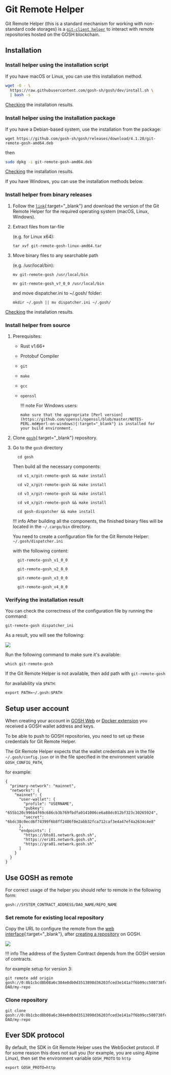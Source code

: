 # __Git Remote Helper__

Git Remote Helper (this is a standard mechanism for working with non-standard code storages) is a [`git-client helper`](https://git-scm.com/docs/gitremote-helpers#_description) to interact with remote repositories hosted on the GOSH blockchain. 


## __Installation__


### __Install helper using the installation script__

If you have macOS or Linux, you can use this installation method.

``` sh
wget -O - \
  https://raw.githubusercontent.com/gosh-sh/gosh/dev/install.sh \
  | bash -s
```

[Checking](git-remote-helper.md#verifying-the-installation-result) the installation results.


### __Install helper using the installation package__


If you have a Debian-based system, use the installation from the package:

```
wget https://github.com/gosh-sh/gosh/releases/download/4.1.20/git-remote-gosh-amd64.deb
```

then

``` sh
sudo dpkg -i git-remote-gosh-amd64.deb
```

[Checking](git-remote-helper.md#verifying-the-installation-result) the installation results.

If you have Windows, you can use the installation methods below.


### __Install helper from binary releases__


1. Follow the [`link`](https://github.com/gosh-sh/gosh/releases){:target="_blank"}
and download the version of the Git Remote Helper for the required operating system (macOS, Linux, Windows).

2. Extract files from tar-file

    (e.g. for Linux x64):

    ```
    tar xvf git-remote-gosh-linux-amd64.tar
    ```

3. Move binary files to any searchable path

    (e.g. /usr/local/bin):

      ```
      mv git-remote-gosh /usr/local/bin
      ```

      ```
      mv git-remote-gosh_v?_0_0 /usr/local/bin
      ```

    and move dispatcher.ini to ~/.gosh/ folder:

    ```
    mkdir ~/.gosh || mv dispatcher.ini ~/.gosh/
    ```

[Checking](git-remote-helper.md#verifying-the-installation-result) the installation results.


### __Install helper from source__

<!-- !!! info
    There are 3 sources from where you can get the code.
    * GitHub 
    * GOSH
    * app.gosh.sh (visually)
    Auditing any file in each of the source will help make sure that the code is secure. -->


1. Prerequisites:

      - Rust v1.66+
      - Protobuf Compiler
      - `git`
      - `make`
      - `gcc`
      - `openssl`

        !!! note
            For Windows users:
            
            make sure that the appropriate [Perl version](https://github.com/openssl/openssl/blob/master/NOTES-PERL.md#perl-on-windows){:target="_blank"} is installed for your build environment.

2. Clone [`gosh`](https://github.com/gosh-sh/gosh){:target="_blank"} repository.

3. Go to the `gosh` directory

    ```
      cd gosh
    ```

    Then build all the necessary components:

    ```
      cd v1_x/git-remote-gosh && make install
    ```

    ```
      cd v2_x/git-remote-gosh && make install
    ```

    ```
      cd v3_x/git-remote-gosh && make install
    ```

    ```
      cd v4_x/git-remote-gosh && make install
    ```

    ```
      cd gosh-dispatcher && make install
    ```

    !!! info
        After building all the components, the finished binary files will be located in the `~/.cargo/bin` directory.


      You need to create a configuration file for the Git Remote Helper: `~/.gosh/dispatcher.ini`

      with the following content:


      ```
        git-remote-gosh_v1_0_0
      ```

      ```
        git-remote-gosh_v2_0_0
      ```

      ```
        git-remote-gosh_v3_0_0
      ```

      ```
        git-remote-gosh_v4_0_0
      ```


### __Verifying the installation result__

You can check the correctness of the configuration file by running the command:

```
git-remote-gosh dispatcher_ini
```

As a result, you will see the following:

![](../images/git_remote_helper_dispatcher_ini_v4.jpg)


Run the following command to make sure it's available:

```
which git-remote-gosh
```

If the Git Remote Helper is not available, then add path with `git-remote-gosh`
    
for availability via `$PATH`:

```
export PATH=~/.gosh:$PATH
```


## __Setup user account__


When creating your account in [GOSH Web](gosh-web/account.md#create-account) or [Docker extension](docker-extension.md) you received a GOSH wallet address and keys.

To be able to push to GOSH repositories, you need to set up these credentials for Git Remote Helper.

The Git Remote Helper expects that the wallet credentials are in the file `~/.gosh/config.json` or in the file specified in the environment variable `GOSH_CONFIG_PATH`,

for example:

```
{
  "primary-network": "mainnet",
  "networks": {
    "mainnet": {
      "user-wallet": {
        "profile": "USERNAME",
        "pubkey": "655b120c996b4f69c686cb3b769fbdfa0141006ce6a88dc012bf323c30265924",
        "secret": "6bdc38c0ecd6f74399f6b8ff2486f0e2abb32fca712caf3e4a47ef4a2634c4e8"
      },
      "endpoints": [
        "https://bhs01.network.gosh.sh",
        "https://eri01.network.gosh.sh",
        "https://gra01.network.gosh.sh"
      ]
    }
  }
}
```


## __Use GOSH as remote__


For correct usage of the helper you should refer to remote in the following form:

```
gosh://SYSTEM_CONTRACT_ADDRESS/DAO_NAME/REPO_NAME
```
### __Set remote for existing local repository__

Copy the URL to configure the remote from the [web interface](https://app.gosh.sh/){:target="_blank"}, after [creating a repository](gosh-web/repository.md#create-repository) on GOSH.

![](../images/git_remote_helper_url_set_R_for_existing_local_repository.jpg)

!!! info
    The address of the System Contract depends from the GOSH version of contracts.

for example setup for version 3:

```
git remote add origin gosh://0:8b1cbcd8b08a6c384e0db0d3513898d36203fced3e141a7f6b99cc580738fc22/my-DAO/my-repo
```
### __Clone repository__

```
git clone gosh://0:8b1cbcd8b08a6c384e0db0d3513898d36203fced3e141a7f6b99cc580738fc22/my-DAO/my-repo
```

## __Ever SDK protocol__


By default, the SDK in Git Remote Helper uses the WebSocket protocol. If for some reason this does not suit you (for example, you are using Alpine Linux), then set the environment variable `GOSH_PROTO` to `http`

```
export GOSH_PROTO=http
```

